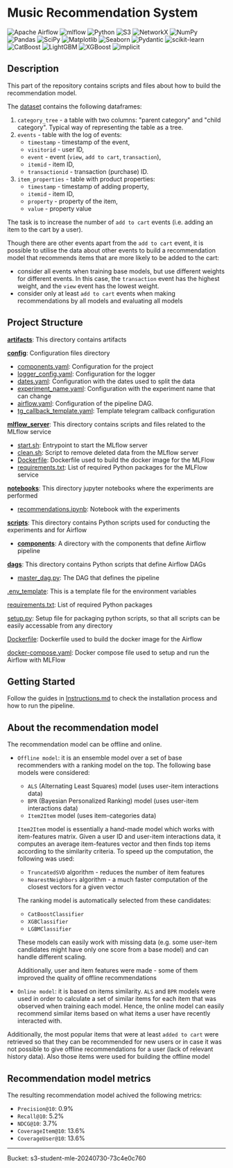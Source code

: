 # Music Recommendation System

![Apache Airflow](https://img.shields.io/badge/Apache%20Airflow-017CEE?style=for-the-badge&logo=Apache%20Airflow&logoColor=white)
![mlflow](https://img.shields.io/badge/mlflow-%23d9ead3.svg?style=for-the-badge&logo=numpy&logoColor=blue)
![Python](https://img.shields.io/badge/python-3670A0?style=for-the-badge&logo=python&logoColor=ffdd54)
![S3](https://img.shields.io/badge/S3-003366?style=for-the-badge)
![NetworkX](https://img.shields.io/badge/NetworkX-grey?style=for-the-badge&logo=NetworkX&logoColor=grey)
![NumPy](https://img.shields.io/badge/numpy-%23013243.svg?style=for-the-badge&logo=numpy&logoColor=white)
![Pandas](https://img.shields.io/badge/pandas-%23150458.svg?style=for-the-badge&logo=pandas&logoColor=white)
![SciPy](https://img.shields.io/badge/SciPy-%230C55A5.svg?style=for-the-badge&logo=scipy&logoColor=%white)
![Matplotlib](https://img.shields.io/badge/Matplotlib-%23ffffff.svg?style=for-the-badge&logo=Matplotlib&logoColor=black)
![Seaborn](https://img.shields.io/badge/Seaborn-219ebc?style=for-the-badge)
![Pydantic](https://img.shields.io/badge/Pydantic-CC0066?style=for-the-badge)
![scikit-learn](https://img.shields.io/badge/scikit--learn-%23F7931E.svg?style=for-the-badge&logo=scikit-learn&logoColor=white)
![CatBoost](https://img.shields.io/badge/CatBoost-yellow?style=for-the-badge)
![LightGBM](https://img.shields.io/badge/LightGBM-778da9?style=for-the-badge)
![XGBoost](https://img.shields.io/badge/XGBoost-778dc9?style=for-the-badge)
![implicit](https://img.shields.io/badge/implicit-000000?style=for-the-badge&logo=implicit&logoColor=white)


## Description

This part of the repository contains scripts and files about how to build the recommendation model.

The [dataset](https://www.kaggle.com/datasets/retailrocket/ecommerce-dataset) contains the following dataframes:
1. `category_tree` - a table with two columns: "parent category" and "child category". Typical way of representing the table as a tree.
2. `events` - table with the log of events:
    - `timestamp` - timestamp of the event,
    - `visitorid` - user ID,
    - `event` - event (`view`, `add to cart`, `transaction`),
    - `itemid` - item ID,
    - `transactionid` - transaction (purchase) ID.
3. `item_properties` - table with product properties:
    - `timestamp` - timestamp of adding property,
    - `itemid` - item ID,
    - `property` - property of the item,
    - `value` - property value


The task is to increase the number of `add to cart` events (i.e. adding an item to the cart by a user). 

Though there are other events apart from the `add to cart` event, it is possible to utilise the data about other events to build a recommendation model that recommends items that are more likely to be added to the cart:
- consider all events when training base models, but use different weights for different events. In this case, the `transaction` event has the highest weight, and the `view` event has the lowest weight.
- consider only at least `add to cart` events when making recommendations by all models and evaluating all models


## Project Structure

**[artifacts](/experiments/artifacts)**: This directory contains artifacts

**[config](/experiments/config)**: Configuration files directory
- [components.yaml](/experiments/config/components.yaml): Configuration for the project
- [logger_config.yaml](/experiments/config/logger_config.yaml): Configuration for the logger
- [dates.yaml](/experiments/config/dates.yaml): Configuration with the dates used to split the data
- [experiment_name.yaml](/experiments/config/experiment_name.yaml): Configuration with the experiment name that can change
- [airflow.yaml](/experiments/config/airflow.yaml): Configuration of the pipeline DAG.
- [tg_callback_template.yaml](/experiments/config/tg_callback_template.yaml): Template telegram callback configuration 

**[mlflow_server](/experiments/mlflow_server)**: This directory contains scripts and files related to the MLflow service
- [start.sh](/experiments/mlflow_server/start.sh): Entrypoint to start the MLflow server
- [clean.sh](/experiments/mlflow_server/clean.sh): Script to remove deleted data from the MLflow server
- [Dockerfile](/experiments/mlflow_server/Dockerfile): Dockerfile used to build the docker image for the MLFlow
- [requirements.txt](/experiments/mlflow_server/requirements.txt): List of required Python packages for the MLFlow service

**[notebooks](/experiments/notebooks)**: This directory jupyter notebooks where the experiments are performed
- [recommendations.ipynb](/experiments/notebooks/recommendations.ipynb): Notebook with the experiments

**[scripts](/experiments/scripts)**: This directory contains Python scripts used for conducting the experiments and for Airflow
- **[components](/experiments/scripts/components)**: A directory with the components that define Airflow pipeline

**[dags](/experiments/dags)**: This directory contains Python scripts that define Airflow DAGs
- [master_dag.py](/experiments/dags/master_dag.py): The DAG that defines the pipeline

[.env_template](/experiments/.env_template): This is a template file for the environment variables

[requirements.txt](/experiments/requirements.txt): List of required Python packages

[setup.py](/experiments/setup.py): Setup file for packaging python scripts, so that all scripts can be easily accessable from any directory

[Dockerfile](/experiments/Dockerfile): Dockerfile used to build the docker image for the Airflow

[docker-compose.yaml](/experiments/docker-compose.yaml): Docker compose file used to setup and run the Airflow with MLFlow


## Getting Started

Follow the guides in [Instructions.md](Instructions.md) to check the installation process and how to run the pipeline.


## About the recommendation model

The recommendation model can be offline and online.

- `Offline model`: it is an ensemble model over a set of base recommenders with a ranking model on the top. The following base models were considered:
    - `ALS` (Alternating Least Squares) model (uses user-item interactions data)
    - `BPR` (Bayesian Personalized Ranking) model (uses user-item interactions data)
    - `Item2Item` model (uses item-categories data)

    `Item2Item` model is essentially a hand-made model which works with item-features matrix. Given a user ID and user-item interactions data, it computes an average item-features vector and then finds top items according to the similarity criteria. To speed up the computation, the following was used:
    - `TruncatedSVD` algorithm - reduces the number of item features
    - `NearestNeighbors` algorithm - a much faster computation of the closest vectors for a given vector

    The ranking model is automatically selected from these candidates:
    - `CatBoostClassifier`
    - `XGBClassifier`
    - `LGBMClassifier`
    
    These models can easily work with missing data (e.g. some user-item candidates might have only one score from a base model) and can handle different scaling.

    Additionally, user and item features were made - some of them improved the quality of offline recommendations

- `Online model`: it is based on items similarity. `ALS` and `BPR` models were used in order to calculate a set of similar items for each item that was observed when training each model. Hence, the online model can easily recommend similar items based on what items a user have recently interacted with.

Additionally, the most popular items that were at least `added to cart` were retrieved so that they can be recommended for new users or in case it was not possible to give offline recommendations for a user (lack of relevant history data). Also those items were used for building the offline model

## Recommendation model metrics

The resulting recommendation model achived the following metrics:

- `Precision@10`: 0.9%
- `Recall@10`: 5.2%
- `NDCG@10`: 3.7%
- `CoverageItem@10`: 13.6%
- `CoverageUser@10`: 13.6%

---

Bucket: s3-student-mle-20240730-73c4e0c760